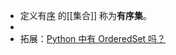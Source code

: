 - 定义有[序]([[序（集合论）]]) 的[[集合]] 称为**有序集**。
-
- 拓展：[Python 中有 OrderedSet 吗？](https://stackoverflow.com/a/53657523)